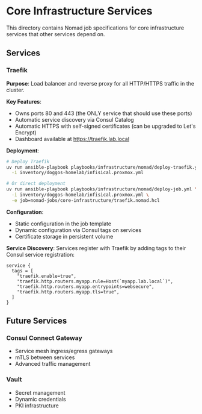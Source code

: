 # Core Infrastructure Services

This directory contains Nomad job specifications for core infrastructure services that other services depend on.

## Services

### Traefik

**Purpose**: Load balancer and reverse proxy for all HTTP/HTTPS traffic in the cluster.

**Key Features**:
- Owns ports 80 and 443 (the ONLY service that should use these ports)
- Automatic service discovery via Consul Catalog
- Automatic HTTPS with self-signed certificates (can be upgraded to Let's Encrypt)
- Dashboard available at https://traefik.lab.local

**Deployment**:
```bash
# Deploy Traefik
uv run ansible-playbook playbooks/infrastructure/nomad/deploy-traefik.yml \
  -i inventory/doggos-homelab/infisical.proxmox.yml

# Or direct deployment
uv run ansible-playbook playbooks/infrastructure/nomad/deploy-job.yml \
  -i inventory/doggos-homelab/infisical.proxmox.yml \
  -e job=nomad-jobs/core-infrastructure/traefik.nomad.hcl
```

**Configuration**:
- Static configuration in the job template
- Dynamic configuration via Consul tags on services
- Certificate storage in persistent volume

**Service Discovery**:
Services register with Traefik by adding tags to their Consul service registration:
```hcl
service {
  tags = [
    "traefik.enable=true",
    "traefik.http.routers.myapp.rule=Host(`myapp.lab.local`)",
    "traefik.http.routers.myapp.entrypoints=websecure",
    "traefik.http.routers.myapp.tls=true",
  ]
}
```

## Future Services

### Consul Connect Gateway
- Service mesh ingress/egress gateways
- mTLS between services
- Advanced traffic management

### Vault
- Secret management
- Dynamic credentials
- PKI infrastructure